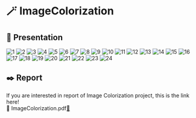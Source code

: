 # 🪄 ImageColorization
## 🦖 Presentation
![1](assets/1.jpg)
![2](assets/2.jpg)
![3](assets/3.jpg)
![4](assets/4.jpg)
![5](assets/5.jpg)
![6](assets/6.jpg)
![7](assets/7.jpg)
![8](assets/8.jpg)
![9](assets/9.jpg)
![10](assets/10.jpg)
![11](assets/11.jpg)
![12](assets/12.jpg)
![13](assets/13.jpg)
![14](assets/14.jpg)
![15](assets/15.jpg)
![16](assets/16.jpg)
![17](assets/17.jpg)
![18](assets/18.jpg)
![19](assets/19.jpg)
![20](assets/20.jpg)
![21](assets/21.jpg)
![22](assets/22.jpg)
![23](assets/23.jpg)
![24](assets/24.jpg)

## ✒️ Report
If you are interested in report of Image Colorization project, this is the link here!
</br>
📌 ImageColorization.pdf[📝](https://github.com/choiwlsd/ImageColorization/blob/main/assets/ImageColorization.pdf)
